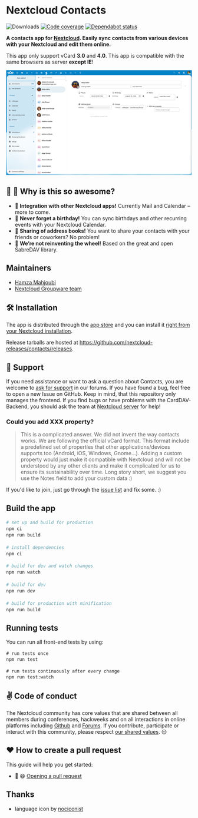 # Nextcloud Contacts
![Downloads](https://img.shields.io/github/downloads/nextcloud/contacts/total.svg?style=flat-square)
[![Code coverage](https://img.shields.io/codecov/c/github/nextcloud/contacts.svg?style=flat-square)](https://codecov.io/gh/nextcloud/contacts/)
[![Dependabot status](https://img.shields.io/badge/Dependabot-enabled-brightgreen.svg?longCache=true&style=flat-square&logo=dependabot)](https://dependabot.com)

**A contacts app for [Nextcloud](https://nextcloud.com). Easily sync contacts from various devices with your Nextcloud and edit them online.**

This app only support vCard **3.0** and **4.0**. This app is compatible with the same browsers as server **except IE**!

![](https://raw.githubusercontent.com/nextcloud/screenshots/master/apps/Contacts/contacts.png)

## :blue_heart: :tada: Why is this so awesome?

* :rocket: **Integration with other Nextcloud apps!** Currently Mail and Calendar – more to come.
* :tada: **Never forget a birthday!** You can sync birthdays and other recurring events with your Nextcloud Calendar.
* :busts_in_silhouette: **Sharing of address books!** You want to share your contacts with your friends or coworkers? No problem!
* :see_no_evil: **We’re not reinventing the wheel!** Based on the great and open SabreDAV library.

## Maintainers

* [Hamza Mahjoubi](https://github.com/hamza221)
* [Nextcloud Groupware team](https://github.com/nextcloud/groupware/#members)

## :hammer_and_wrench: Installation

The app is distributed through the [app store](https://apps.nextcloud.com/apps/contacts) and you can install it [right from your Nextcloud installation](https://docs.nextcloud.com/server/stable/admin_manual/apps_management.html).

Release tarballs are hosted at https://github.com/nextcloud-releases/contacts/releases.

## :satellite: Support

If you need assistance or want to ask a question about Contacts, you are welcome to [ask for support](https://help.nextcloud.com) in our forums. If you have found a bug, feel free to open a new Issue on GitHub. Keep in mind, that this repository only manages the frontend. If you find bugs or have problems with the CardDAV-Backend, you should ask the team at [Nextcloud server](https://github.com/nextcloud/server) for help!

### Could you add XXX property?
> This is a complicated answer. We did not invent the way contacts works. We are following the official vCard format. This format include a predefined set of properties that other applications/devices supports too (Android, iOS, Windows, Gnome...). Adding a custom property would just make it compatible with Nextcloud and will not be understood by any other clients and make it complicated for us to ensure its sustainability over time.
Long story short, we suggest you use the Notes field to add your custom data :)

If you'd like to join, just go through the [issue list](https://github.com/nextcloud/contacts/issues) and fix some. :)

## Build the app

``` bash
# set up and build for production
npm ci
npm run build

# install dependencies
npm ci

# build for dev and watch changes
npm run watch

# build for dev
npm run dev

# build for production with minification
npm run build

```
## Running tests
You can run all front-end tests by using:

```
# run tests once
npm run test

# run tests continuously after every change
npm run test:watch
```

## :v: Code of conduct

The Nextcloud community has core values that are shared between all members during conferences,
hackweeks and on all interactions in online platforms including [Github](https://github.com/nextcloud) and [Forums](https://help.nextcloud.com).
If you contribute, participate or interact with this community, please respect [our shared values](https://nextcloud.com/code-of-conduct/). :relieved:

## :heart: How to create a pull request

This guide will help you get started: 
- :dancer: :smile: [Opening a pull request](https://opensource.guide/how-to-contribute/#opening-a-pull-request) 

## Thanks
- language icon by [nociconist](https://thenounproject.com/nociconist/)




